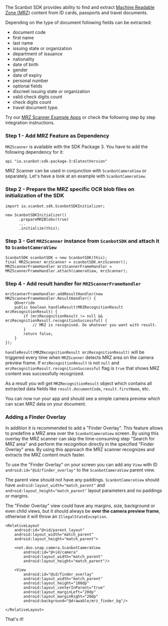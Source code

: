 The Scanbot SDK provides ability to find and extract [Machine Readable Zone (MRZ)](https://en.wikipedia.org/wiki/Machine-readable_passport) content from ID cards, passports and travel documents.

Depending on the type of document following fields can be extracted:
* document code
* first name
* last name
* issuing state or organization
* department of issuance
* nationality
* date of birth
* gender
* date of expiry
* personal number
* optional fields
* discreet issuing state or organization
* valid check digits count
* check digits count
* travel document type.


Try our [MRZ Scanner Example Apps](https://github.com/doo/scanbot-sdk-example-android/tree/master/ScanbotSDKexample/mrz-scanner) or check the following step by step integration instructions.

### Step 1 - Add MRZ Feature as Dependency
`MRZScanner` is available with the SDK Package 3. You have to add the following dependency for it:
```
api "io.scanbot:sdk-package-3:$latestVersion"
```

MRZ Scanner can be used in conjunction with `ScanbotCameraView` or separately. Let's have a look at an example with `ScanbotCameraView`.


### Step 2 - Prepare the MRZ specific OCR blob files on initialization of the SDK

```
import io.scanbot.sdk.ScanbotSDKInitializer;

new ScanbotSDKInitializer()
      .prepareMRZBlobs(true)
      ...
      .initialize(this);
```

### Step 3 - Get `MRZScanner` instance from `ScanbotSDK` and attach it to `ScanbotCameraView`

    ScanbotSDK scanbotSDK = new ScanbotSDK(this);
    final MRZScanner mrzScanner = scanbotSDK.mrzScanner();
    MRZScannerFrameHandler mrzScannerFrameHandler = MRZScannerFrameHandler.attach(cameraView, mrzScanner);

### Step 4 - Add result handler for `MRZScannerFrameHandler`

    mrzScannerFrameHandler.addResultHandler(new MRZScannerFrameHandler.ResultHandler() {
        @Override
        public boolean handleResult(MRZRecognitionResult mrzRecognitionResult) {
            if (mrzRecognitionResult != null && mrzRecognitionResult.recognitionSuccessful) {
                // MRZ is recognised. Do whatever you want with result.
            }
            return false;
        }
    });

`handleResult(MRZRecognitionResult mrzRecognitionResult)` will be triggered every time when `MRZScanner` detects MRZ area on the camera preview frame. If `mrzRecognitionResult` is not `null` and `mrzRecognitionResult.recognitionSuccessful` flag is `true` that shows MRZ content was successfully recognized. 

As a result you will get `MRZRecognitionResult` object which contains all extracted data fields like `result.documentCode`, `result.firstName`, etc.

You can now run your app and should see a simple camera preview which can scan MRZ data on your document.


### Adding a Finder Overlay

In addition it is recommended to add a "Finder Overlay". This feature allows to predefine a MRZ area over the `ScanbotCameraView` screen. By using this overlay the MRZ scanner can skip the time-consuming step "Search for MRZ area" and perform the recognition directly in the specified "Finder Overlay" area. By using this approach the MRZ scanner recognizes and extracts the MRZ content much faster.

To use the "Finder Overlay" on your screen you can add any `View` with ID `android:id="@id/finder_overlay"` to the `ScanbotCameraView` parent view. 

The parent view should not have any paddings. `ScanbotCameraView` should have `android:layout_width="match_parent"` and `android:layout_height="match_parent"` layout parameters and no paddings or margins.

The "Finder Overlay" view could have any margins, size, background or even child views, but it should always be **over the camera preview frame**, otherwise it will throw an `IllegalStateException`.

    <RelativeLayout 
        android:id="@+id/parent_layout"
        android:layout_width="match_parent"
        android:layout_height="match_parent">

        <net.doo.snap.camera.ScanbotCameraView
            android:id="@+id/camera"
            android:layout_width="match_parent"
            android:layout_height="match_parent"/>

        <View
            android:id="@id/finder_overlay"
            android:layout_width="match_parent"
            android:layout_height="100dp"
            android:layout_centerInParent="true"
            android:layout_marginLeft="20dp"
            android:layout_marginRight="20dp"
            android:background="@drawable/mrz_finder_bg"/>

    </RelativeLayout>   

That's it!